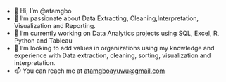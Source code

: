 - 👋 Hi, I’m @atamgbo
- 👀 I’m passionate about Data Extracting, Cleaning,Interpretation, Visualization and Reporting.
- 🌱 I’m currently working on Data Analytics projects using SQL, Excel, R, Python and Tableau
- 💞️ I’m looking to add values in organizations using my knowledge and experience with Data extraction, cleaning, sorting, visualization and interpretation.
- 📫 You can reach me at atamgboayuwu@gmail.com

<!---
atamgbo/atamgbo is a ✨ special ✨ repository because its `README.md` (this file) appears on your GitHub profile.
You can click the Preview link to take a look at your changes.
--->
